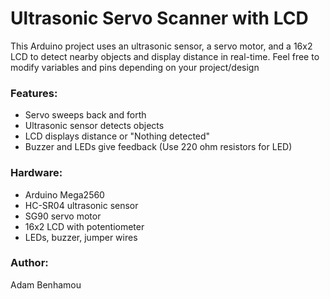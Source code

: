 # Ultrasonic Servo Scanner with LCD

This Arduino project uses an ultrasonic sensor, a servo motor, and a 16x2 LCD to detect nearby objects and display distance in real-time.
Feel free to modify variables and pins depending on your project/design

### Features:
- Servo sweeps back and forth
- Ultrasonic sensor detects objects
- LCD displays distance or "Nothing detected"
- Buzzer and LEDs give feedback (Use 220 ohm resistors for LED)

### Hardware:
- Arduino Mega2560
- HC-SR04 ultrasonic sensor
- SG90 servo motor
- 16x2 LCD with potentiometer
- LEDs, buzzer, jumper wires

### Author:
Adam Benhamou
